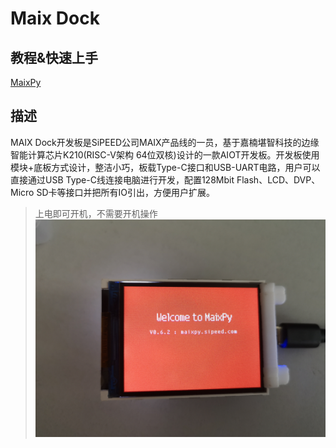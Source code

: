 

# Maix Dock
## 教程&快速上手
[MaixPy](./../../../soft/maixpy/zh/readme.md)

## 描述
MAIX Dock开发板是SiPEED公司MAIX产品线的一员，基于嘉楠堪智科技的边缘智能计算芯片K210(RISC-V架构 64位双核)设计的一款AIOT开发板。开发板使用模块+底板方式设计，整洁小巧，板载Type-C接口和USB-UART电路，用户可以直接通过USB Type-C线连接电脑进行开发，配置128Mbit Flash、LCD、DVP、Micro SD卡等接口并把所有IO引出，方便用户扩展。
> 上电即可开机，不需要开机操作
> ![](./../../../assets/maixpy_develop_kit_board/Maix_Dock.jpg)
